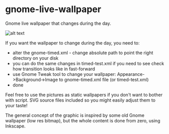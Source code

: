 # gnome-live-wallpaper
Gnome live wallpaper that changes during the day.

![alt text](https://i.imgur.com/ubCjpJk.gif)

If you want the wallpaper to change during the day, you need to:
* alter the gnome-timed.xml - change absolute path to point the right directory on your disk
* you can do the same changes in timed-test.xml if you need to see check how transition looks like in fast-forward
* use Gnome Tweak tool to change your wallpaper: Appearance->Background->Image to gnome-timed.xml file (or timed-test.xml)
* done

Feel free to use the pictures as static wallpapers if you don't want to bother with script. 
SVG source files included so you might easily adjust them to your taste!

The general concept of the graphic is inspired by some old Gnome wallpaper (low res bitmap), but the whole content is done from zero, using Inkscape.
